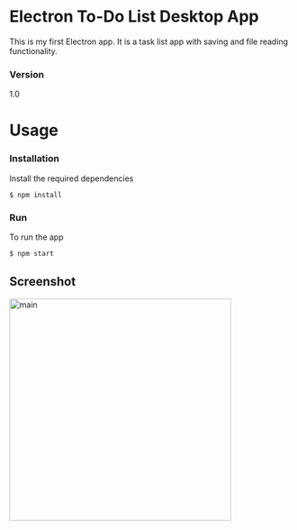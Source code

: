 # Electron To-Do List Desktop App
This is my first Electron app. It is a task list app with saving and file reading functionality.

### Version
1.0

# Usage

### Installation
Install the required dependencies
```javascrip
$ npm install 
```
### Run
To run the app 
```javascript
$ npm start
```
## Screenshot
<img width="394" alt="main" src="https://user-images.githubusercontent.com/8097957/34000816-f0ce5158-e0b3-11e7-9288-3bda17484e20.PNG">
